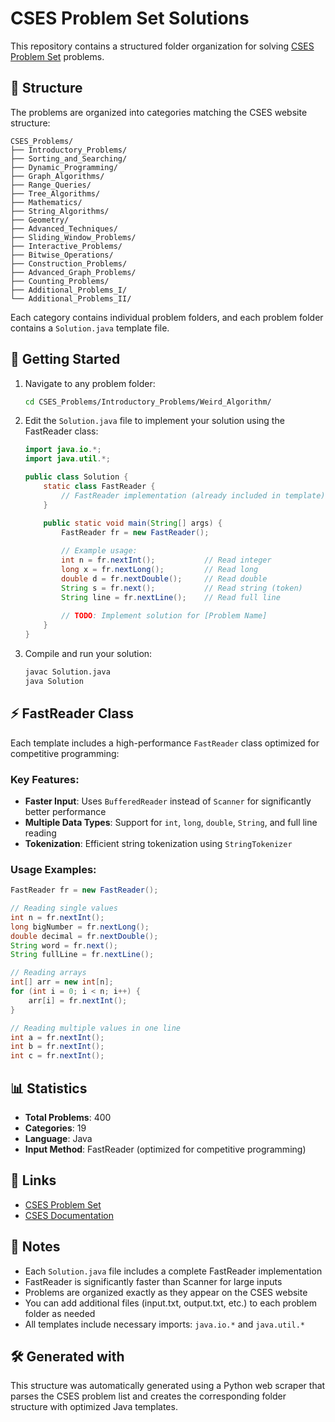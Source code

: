 # CSES Problem Set Solutions

This repository contains a structured folder organization for solving [CSES Problem Set](https://cses.fi/problemset/list/) problems.

## 📁 Structure

The problems are organized into categories matching the CSES website structure:

```
CSES_Problems/
├── Introductory_Problems/
├── Sorting_and_Searching/
├── Dynamic_Programming/
├── Graph_Algorithms/
├── Range_Queries/
├── Tree_Algorithms/
├── Mathematics/
├── String_Algorithms/
├── Geometry/
├── Advanced_Techniques/
├── Sliding_Window_Problems/
├── Interactive_Problems/
├── Bitwise_Operations/
├── Construction_Problems/
├── Advanced_Graph_Problems/
├── Counting_Problems/
├── Additional_Problems_I/
└── Additional_Problems_II/
```

Each category contains individual problem folders, and each problem folder contains a `Solution.java` template file.

## 🚀 Getting Started

1. Navigate to any problem folder:
   ```bash
   cd CSES_Problems/Introductory_Problems/Weird_Algorithm/
   ```

2. Edit the `Solution.java` file to implement your solution using the FastReader class:
   ```java
   import java.io.*;
   import java.util.*;

   public class Solution {
       static class FastReader {
           // FastReader implementation (already included in template)
       }

       public static void main(String[] args) {
           FastReader fr = new FastReader();
           
           // Example usage:
           int n = fr.nextInt();           // Read integer
           long x = fr.nextLong();         // Read long
           double d = fr.nextDouble();     // Read double
           String s = fr.next();           // Read string (token)
           String line = fr.nextLine();    // Read full line
           
           // TODO: Implement solution for [Problem Name]
       }
   }
   ```

3. Compile and run your solution:
   ```bash
   javac Solution.java
   java Solution
   ```

## ⚡ FastReader Class

Each template includes a high-performance `FastReader` class optimized for competitive programming:

### Key Features:
- **Faster Input**: Uses `BufferedReader` instead of `Scanner` for significantly better performance
- **Multiple Data Types**: Support for `int`, `long`, `double`, `String`, and full line reading
- **Tokenization**: Efficient string tokenization using `StringTokenizer`

### Usage Examples:
```java
FastReader fr = new FastReader();

// Reading single values
int n = fr.nextInt();
long bigNumber = fr.nextLong();
double decimal = fr.nextDouble();
String word = fr.next();
String fullLine = fr.nextLine();

// Reading arrays
int[] arr = new int[n];
for (int i = 0; i < n; i++) {
    arr[i] = fr.nextInt();
}

// Reading multiple values in one line
int a = fr.nextInt();
int b = fr.nextInt();
int c = fr.nextInt();
```

## 📊 Statistics

- **Total Problems**: 400
- **Categories**: 19
- **Language**: Java
- **Input Method**: FastReader (optimized for competitive programming)

## 🔗 Links

- [CSES Problem Set](https://cses.fi/problemset/list/)
- [CSES Documentation](https://cses.fi/book/)

## 📝 Notes

- Each `Solution.java` file includes a complete FastReader implementation
- FastReader is significantly faster than Scanner for large inputs
- Problems are organized exactly as they appear on the CSES website
- You can add additional files (input.txt, output.txt, etc.) to each problem folder as needed
- All templates include necessary imports: `java.io.*` and `java.util.*`

## 🛠 Generated with

This structure was automatically generated using a Python web scraper that parses the CSES problem list and creates the corresponding folder structure with optimized Java templates. 